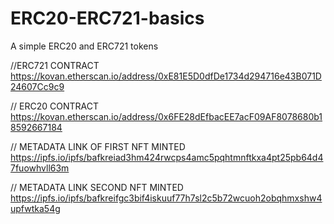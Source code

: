 # ERC20-ERC721-basics
A simple ERC20 and ERC721 tokens

//ERC721 CONTRACT
https://kovan.etherscan.io/address/0xE81E5D0dfDe1734d294716e43B071D24607Cc9c9

// ERC20 CONTRACT
https://kovan.etherscan.io/address/0x6FE28dEfbacEE7acF09AF8078680b18592667184

// METADATA LINK OF FIRST NFT MINTED
https://ipfs.io/ipfs/bafkreiad3hm424rwcps4amc5pqhtmnftkxa4pt25pb64d47fuowhvll63m

// METADATA LINK SECOND NFT MINTED
https://ipfs.io/ipfs/bafkreifgc3bif4iskuuf77h7sl2c5b72wcuoh2obqhmxshw4upfwtka54g


